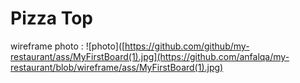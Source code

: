 # Pizza Top

wireframe photo :
![photo]([https://github.com/github/my-restaurant/ass/MyFirstBoard(1).jpg](https://github.com/anfalqa/my-restaurant/blob/wireframe/ass/MyFirstBoard(1).jpg)

